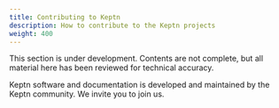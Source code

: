 ```yaml
---
title: Contributing to Keptn
description: How to contribute to the Keptn projects
weight: 400
---
```


This section is under development.
Contents are not complete,
but all material here has been reviewed for technical accuracy.

Keptn software and documentation
is developed and maintained by the Keptn community.
We invite you to join us.
